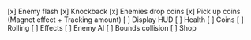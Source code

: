[x] Enemy flash
[x] Knockback
[x] Enemies drop coins
[x] Pick up coins (Magnet effect + Tracking amount)
[ ] Display HUD
    [ ] Health
    [ ] Coins
    [ ] Rolling
[ ] Effects
[ ] Enemy AI
[ ] Bounds collision
[ ] Shop
